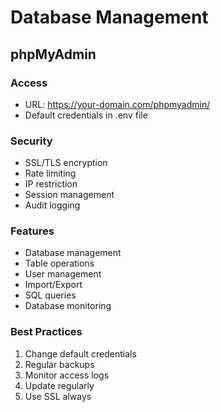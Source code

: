 # Database Management

## phpMyAdmin

### Access
- URL: https://your-domain.com/phpmyadmin/
- Default credentials in .env file

### Security
- SSL/TLS encryption
- Rate limiting
- IP restriction
- Session management
- Audit logging

### Features
- Database management
- Table operations
- User management
- Import/Export
- SQL queries
- Database monitoring

### Best Practices
1. Change default credentials
2. Regular backups
3. Monitor access logs
4. Update regularly
5. Use SSL always
